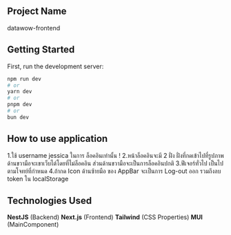 ## Project Name

datawow-frontend

## Getting Started

First, run the development server:

```bash
npm run dev
# or
yarn dev
# or
pnpm dev
# or
bun dev
```

## How to use application

1.ใช้ username jessica ในการ ล็อคอินเท่านั้น !
2.หน้าล็อคอินจะมี 2 ฝั่ง ฝั่งที่กดเข้าไปที่รูปภาพด้านขวามือจะเขาเว็บไต์โดยที่ไม่ล็อคอิน ส่วนด้านขวามือจะเป็นการล็อคอินปกติ
3.ฟีเจอร์ทั่วไป เป็นไปตามโจทย์ที่กำหนด
4.ถ้ากด Icon ด้านซ้ายมือ ของ AppBar จะเป็นการ Log-out ออก รวมถึงลบ token ใน localStorage

## Technologies Used

**NestJS** (Backend)
**Next.js** (Frontend)
**Tailwind** (CSS Properties)
**MUI** (MainComponent)
